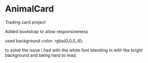 # AnimalCard
Trading card project

Added bootstrap to allow responsiveness 

used 			background-color: rgba(0,0,0,.6);

to solve the issue i had with the white font blending in with the bright background and being hard to read. 
